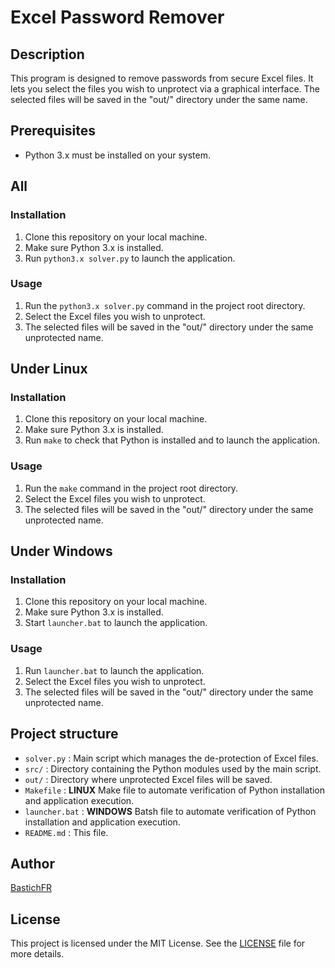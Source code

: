 # Excel Password Remover

## Description
This program is designed to remove passwords from secure Excel files. 
It lets you select the files you wish to unprotect via a graphical interface. 
The selected files will be saved in the "out/" directory under the same name.

## Prerequisites
- Python 3.x must be installed on your system.

## All

### Installation
1. Clone this repository on your local machine.
2. Make sure Python 3.x is installed.
3. Run `python3.x solver.py` to launch the application.

### Usage
1. Run the `python3.x solver.py` command in the project root directory.
2. Select the Excel files you wish to unprotect.
3. The selected files will be saved in the "out/" directory under the same unprotected name.

## Under Linux

### Installation
1. Clone this repository on your local machine.
2. Make sure Python 3.x is installed.
3. Run `make` to check that Python is installed and to launch the application.

### Usage
1. Run the `make` command in the project root directory.
2. Select the Excel files you wish to unprotect.
3. The selected files will be saved in the "out/" directory under the same unprotected name.

## Under Windows

### Installation
1. Clone this repository on your local machine.
2. Make sure Python 3.x is installed.
3. Start `launcher.bat` to launch the application.

### Usage
1. Run `launcher.bat` to launch the application.
2. Select the Excel files you wish to unprotect.
3. The selected files will be saved in the "out/" directory under the same unprotected name.

## Project structure
- `solver.py`     : Main script which manages the de-protection of Excel files.
- `src/`          : Directory containing the Python modules used by the main script.
- `out/`          : Directory where unprotected Excel files will be saved.
- `Makefile`      : **LINUX**   Make  file to automate verification of Python installation and application execution.
- `launcher.bat`  : **WINDOWS** Batsh file to automate verification of Python installation and application execution.
- `README.md`     : This file.

## Author
[BastichFR](https://github.com/BastichFR/)

## License
This project is licensed under the MIT License. See the [LICENSE](LICENSE) file for more details.

